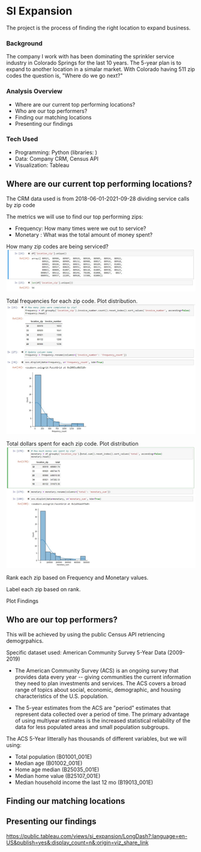 # SI Expansion 

The project is the process of finding the right location to expand business.

### Background

The company I work with has been dominating the sprinkler service industry in Colorado Springs for the last 10 years. The 5-year plan is to expand to another location in a simalar market. With Colorado having 511 zip codes the question is, "Where do we go next?" 

### Analysis Overview
- Where are our current top performing locations?
- Who are our top performers?
- Finding our matching locations
- Presenting our findings

### Tech Used
- Programming: Python (libraries: )
- Data: Company CRM, Census API
- Visualization: Tableau

## Where are our current top performing locations?
The CRM data used is from 2018-06-01-2021-09-28 dividing service calls by zip code

The metrics we will use to find our top performing zips:
- Frequency: How many times were we out to service?
- Monetary : What was the total amount of money spent?

How many zip codes are being serviced?
![alt_text](/notebook_pics/zip_count.jpg)

Total frequencies for each zip code. Plot distribution.
![alt_text](/notebook_pics/zip_freq.jpg)

Total dollars spent for each zip code. Plot distribution
![alt_text](/notebook_pics/zip_mon.jpg)

Rank each zip based on Frequency and Monetary values.

Label each zip based on rank.

Plot Findings

## Who are our top performers?
This will be achieved by using the public Census API retriencing demogrpahics. 

Specific dataset used: American Community Survey 5-Year Data (2009-2019)

- The American Community Survey (ACS) is an ongoing survey that provides data every year -- giving communities the current information they need to plan investments and services. The ACS covers a broad range of topics about social, economic, demographic, and housing characteristics of the U.S. population.

- The 5-year estimates from the ACS are "period" estimates that represent data collected over a period of time. The primary advantage of using multiyear estimates is the increased statistical reliability of the data for less populated areas and small population subgroups.

The ACS 5-Year litterally has thousands of different variables, but we will using:
- Total population (B01001_001E)
- Median age (B01002_001E)
- Home age median (B25035_001E) 
- Median home value (B25107_001E)
- Median household income the last 12 mo (B19013_001E)

## Finding our matching locations

## Presenting our findings

https://public.tableau.com/views/si_expansion/LongDash?:language=en-US&publish=yes&:display_count=n&:origin=viz_share_link
